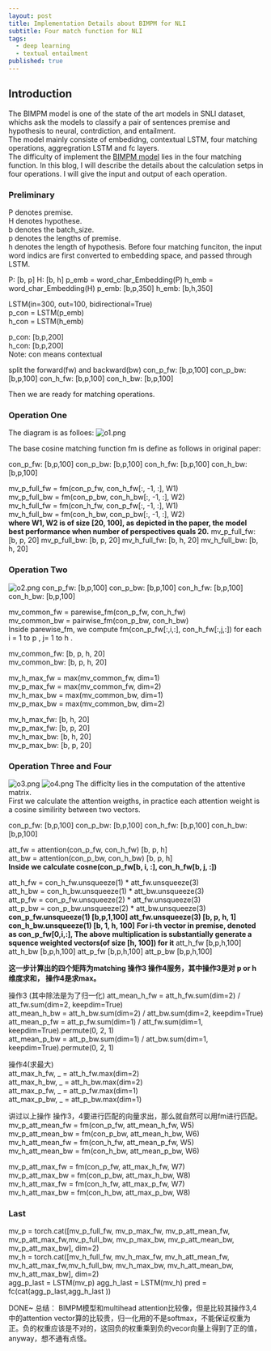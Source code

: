 ```yaml
---
layout: post
title: Implementation Details about BIMPM for NLI
subtitle: Four match function for NLI
tags:
  - deep learning
  - textual entailment
published: true
---
```


## Introduction
The BIMPM model is one of the state of the art models in SNLI dataset, 
whichs ask the models to classify a pair of sentences premise and hypothesis to neural, contrdiction, and entailment.  
The model mainly consiste of embedidng, contextual LSTM, four matching operations, aggregration LSTM and fc layers.  
The difficulty of implement the [BIMPM model](https://arxiv.org/abs/1702.03814) lies in the four matching function. 
In this blog, I will describe the details about the calculation setps in four operations. I will give the input and output of each operation.  

### Preliminary
P denotes premise.  
H denotes hypothese.  
b denotes the batch_size.  
p denotes the lengths of premise.     
h denotes the length of hypothesis.
Before four matching funciton, the input word indics are first converted to embedding space, and passed through LSTM.

P: [b, p]
H: [b, h]
p_emb = word_char_Embedding(P)
h_emb = word_char_Embedding(H)
p_emb: [b,p,350]
h_emb: [b,h,350]

LSTM(in=300, out=100, bidirectional=True)   
p_con = LSTM(p_emb)  
h_con = LSTM(h_emb)  

p_con: [b,p,200]  
h_con: [b,p,200]    
Note: con means contextual

split the forward(fw) and backward(bw)
con_p_fw: [b,p,100]
con_p_bw: [b,p,100]
con_h_fw: [b,p,100]
con_h_bw: [b,p,100]

Then we are ready for matching operations. 



### Operation One

The diagram is as folloes:
![o1.png]({{site.baseurl}}/img/o1.png)

The base cosine matching function fm is define as follows in original paper:


con_p_fw: [b,p,100]
con_p_bw: [b,p,100]
con_h_fw: [b,p,100]
con_h_bw: [b,p,100] 

mv_p_full_fw = fm(con_p_fw, con_h_fw[:, -1, :], W1)    
mv_p_full_bw = fm(con_p_bw, con_h_bw[:, -1, :], W2)    
mv_h_full_fw = fm(con_h_fw, con_p_fw[:, -1, :], W1)    
mv_h_full_bw = fm(con_h_bw, con_p_bw[:, -1, :], W2)   
**where W1, W2 is of size [20, 100], as depicted in the paper, the model best performance when number of perspectives quals 20.**
mv_p_full_fw: [b, p, 20]
mv_p_full_bw: [b, p, 20]
mv_h_full_fw: [b, h, 20]
mv_h_full_bw: [b, h, 20]

### Operation Two
![o2.png]({{site.baseurl}}/img/o2.png)
con_p_fw: [b,p,100]
con_p_bw: [b,p,100]
con_h_fw: [b,p,100]
con_h_bw: [b,p,100] 

mv_common_fw = parewise_fm(con_p_fw, con_h_fw)    
mv_common_bw = pairwise_fm(con_p_bw, con_h_bw)    
Inside parewise_fm, we compute fm(con_p_fw[:,i,:], con_h_fw[:,j,:]) for each i = 1 to p , j= 1 to h .

mv_common_fw: [b, p, h, 20]  
mv_common_bw: [b, p, h, 20]  

mv_h_max_fw = max(mv_common_fw, dim=1)   
mv_p_max_fw = max(mv_common_fw, dim=2)   
mv_h_max_bw = max(mv_common_bw, dim=1)    
mv_p_max_bw = max(mv_common_bw, dim=2)  

mv_h_max_fw: [b, h, 20]  
mv_p_max_fw: [b, p, 20]  
mv_h_max_bw: [b, h, 20]   
mv_p_max_bw: [b, p, 20]

### Operation Three  and Four
![o3.png]({{site.baseurl}}/img/o3.png)
![o4.png]({{site.baseurl}}/img/o4.png)
The difficlty lies in the computation of the attentive matrix.  
First we calculate the attention weigths, in practice each attention weight is a cosine similirity between two vectors.  

con_p_fw: [b,p,100]
con_p_bw: [b,p,100]
con_h_fw: [b,p,100]
con_h_bw: [b,p,100] 

att_fw = attention(con_p_fw, con_h_fw)    [b, p, h]  
att_bw = attention(con_p_bw, con_h_bw)    [b, p, h]      
**Inside we calculate cosne(con_p_fw[b, i, :], con_h_fw[b, j, :])**

att_h_fw = con_h_fw.unsqueeze(1) * att_fw.unsqueeze(3)  
att_h_bw = con_h_bw.unsqueeze(1) * att_bw.unsqueeze(3)  
att_p_fw = con_p_fw.unsqueeze(2) * att_fw.unsqueeze(3)  
att_p_bw = con_p_bw.unsqueeze(2) * att_bw.unsqueeze(3)  
**con_p_fw.unsqueeze(1) [b,p,1,100]**
**att_fw.unsqueeze(3) [b, p, h, 1]**
**con_h_bw.unsqueeze(1) [b, 1, h, 100]**
**For i-th vector in premise, denoted as con_p_fw[0,i,:], The above multiplication is substantially generate a squence weighted vectors(of size [h, 100]) for it**
att_h_fw [b,p,h,100]
att_h_bw [b,p,h,100]
att_p_fw [b,p,h,100]
att_p_bw [b,p,h,100]

**这一步计算出的四个矩阵为matching 操作3 操作4服务，其中操作3是对 p or h 维度求和， 操作4是求max。**

操作3 (其中除法是为了归一化)
att_mean_h_fw = att_h_fw.sum(dim=2) / att_fw.sum(dim=2, keepdim=True)  
att_mean_h_bw = att_h_bw.sum(dim=2) / att_bw.sum(dim=2, keepdim=True)  
att_mean_p_fw = att_p_fw.sum(dim=1) / att_fw.sum(dim=1, keepdim=True).permute(0, 2, 1)  
att_mean_p_bw = att_p_bw.sum(dim=1) / att_bw.sum(dim=1, keepdim=True).permute(0, 2, 1)  


操作4(求最大)  
att_max_h_fw, _ = att_h_fw.max(dim=2)  
att_max_h_bw, _ = att_h_bw.max(dim=2)   
att_max_p_fw, _ = att_p_fw.max(dim=1)  
att_max_p_bw, _ = att_p_bw.max(dim=1)    

讲过以上操作 操作3，4要进行匹配的向量求出，那么就自然可以用fm进行匹配。  
mv_p_att_mean_fw = fm(con_p_fw, att_mean_h_fw, W5)  
mv_p_att_mean_bw = fm(con_p_bw, att_mean_h_bw, W6)  
mv_h_att_mean_fw = fm(con_h_fw, att_mean_p_fw, W5)  
mv_h_att_mean_bw = fm(con_h_bw, att_mean_p_bw, W6)  

mv_p_att_max_fw = fm(con_p_fw, att_max_h_fw, W7)  
mv_p_att_max_bw = fm(con_p_bw, att_max_h_bw, W8)  
mv_h_att_max_fw = fm(con_h_fw, att_max_p_fw, W7)  
mv_h_att_max_bw = fm(con_h_bw, att_max_p_bw, W8)  


### Last 

mv_p = torch.cat([mv_p_full_fw, mv_p_max_fw, mv_p_att_mean_fw, mv_p_att_max_fw,mv_p_full_bw, mv_p_max_bw, mv_p_att_mean_bw, mv_p_att_max_bw], dim=2)  
 mv_h = torch.cat([mv_h_full_fw, mv_h_max_fw, mv_h_att_mean_fw, mv_h_att_max_fw,mv_h_full_bw, mv_h_max_bw, mv_h_att_mean_bw, mv_h_att_max_bw], dim=2)  
 agg_p_last = LSTM(mv_p)
 agg_h_last = LSTM(mv_h)
pred = fc(cat(agg_p_last,agg_h_last ))

DONE~
总结： BIMPM模型和multihead attention比较像，但是比较其操作3,4中的attention vector算的比较贵，归一化用的不是softmax，不能保证权重为正。负的权重应该是不对的，这回负的权重乘到负的vecor向量上得到了正的值，anyway，想不通有点怪。


